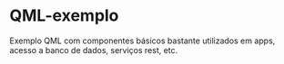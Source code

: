 # QML-exemplo
Exemplo QML com componentes básicos bastante utilizados em apps, acesso a banco de dados, serviços rest, etc.

